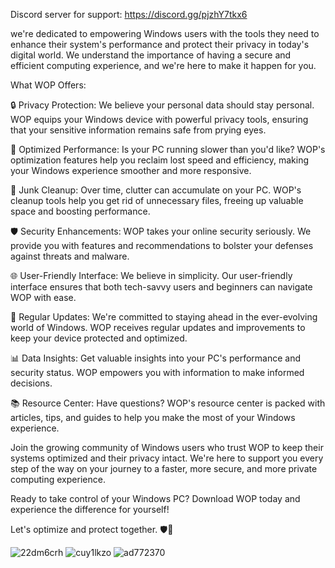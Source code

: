 Discord server for support: https://discord.gg/pjzhY7tkx6

we're dedicated to empowering Windows users with the tools they need to enhance their system's performance and protect their privacy in today's digital world. We understand the importance of having a secure and efficient computing experience, and we're here to make it happen for you.

What WOP Offers:

🔒 Privacy Protection: We believe your personal data should stay personal. WOP equips your Windows device with powerful privacy tools, ensuring that your sensitive information remains safe from prying eyes.

💨 Optimized Performance: Is your PC running slower than you'd like? WOP's optimization features help you reclaim lost speed and efficiency, making your Windows experience smoother and more responsive.

🧹 Junk Cleanup: Over time, clutter can accumulate on your PC. WOP's cleanup tools help you get rid of unnecessary files, freeing up valuable space and boosting performance.

🛡️ Security Enhancements: WOP takes your online security seriously. We provide you with features and recommendations to bolster your defenses against threats and malware.

🌐 User-Friendly Interface: We believe in simplicity. Our user-friendly interface ensures that both tech-savvy users and beginners can navigate WOP with ease.

🔄 Regular Updates: We're committed to staying ahead in the ever-evolving world of Windows. WOP receives regular updates and improvements to keep your device protected and optimized.

📊 Data Insights: Get valuable insights into your PC's performance and security status. WOP empowers you with information to make informed decisions.

📚 Resource Center: Have questions? WOP's resource center is packed with articles, tips, and guides to help you make the most of your Windows experience.

Join the growing community of Windows users who trust WOP to keep their systems optimized and their privacy intact. We're here to support you every step of the way on your journey to a faster, more secure, and more private computing experience.

Ready to take control of your Windows PC? Download WOP today and experience the difference for yourself!

Let's optimize and protect together. 🛡️🚀

![22dm6crh](https://github.com/Fluffyzwz/Windows-Optimization-Privacy/assets/85907829/0d27c456-99e3-4c83-8ef1-a4e8941583ea)
![cuy1lkzo](https://github.com/Fluffyzwz/Windows-Optimization-Privacy/assets/85907829/8e3c29f7-2161-4606-8adf-34475755d129)
![ad772370](https://github.com/Fluffyzwz/Windows-Optimization-Privacy/assets/85907829/c890ef79-fdb6-4278-a0cd-627e35f8b3f6)
